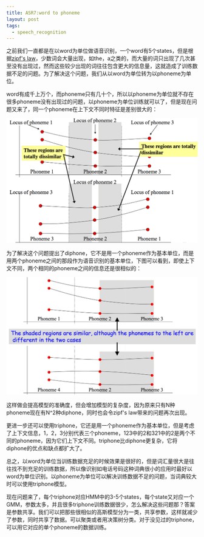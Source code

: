 ```yaml
---
title: ASR7:word to phoneme
layout: post
tags:
  - speech_recognition
---
```


之前我们一直都是在以word为单位做语音识别，一个word有5个states，但是根据[zipf's law](https://en.wikipedia.org/wiki/Zipf%27s_law)，少数词会大量出现，如the，a之类的，而大量的词只出现了几次甚至没有出现过，然而这些较少出现的词往往包含更大的信息量，这就造成了训练数据不足的问题。为了解决这个问题，我们从以word为单位转为以phoneme为单位。

word有成千上万个，而phoneme只有几十个，所以以phoneme为单位就不存在很多phoneme没有出现过的问题，以phoneme为单位训练就可以了，但是现在问题又来了，同一个phoneme在上下文不同时特征是差别很大的：

![](/media/files/2015/08/02.png)

为了解决这个问题提出了diphone，它不是用一个phoneme作为基本单位，而是用两个phoneme之间的那段作为语音识别的基本单位，下图可以看到，即使上下文不同，两个相同的phoneme之间的信息还是很相似的：

![](/media/files/2015/08/03.png)

这样做会提高模型的准确度，但会增加模型的复杂度，因为原来只有N种phoneme现在有N^2种diphone，同时也会令zipf's law带来的问题再次出现。

更进一步还可以使用triphone，它还是用一个phoneme作为基本单位，但是考虑了上下文信息，1，2，3分别代表三个phoneme，123中的2和321中的2是两个不同的phoneme，因为它们上下文不同。triphone比diphone更复杂，它将diphone的优点和缺点都扩大了。

总之，以word为单位当训练数据充足的时候效果是很好的，但是词汇量很大是往往找不到充足的训练数据，所以像识别如电话号码这种词典很小的应用时最好以word为单位识别。以phoneme为单位可以解决训练数据不足的问题，当词典较大时可以使用triphone模型。

现在问题来了，每个triphone对应HMM中的3-5个states，每个state又对应一个GMM，参数太多，并且很多triphone训练数据很少，怎么解决这些问题那？答案是参数共享。我们可以把那些很相似的高斯模型分为一类，共享参数，这样就减少了参数，同时共享了数据。可以聚类或者用决策树分类。对于没见过的triphone，可以用它对应的单个phoneme的数据训练。
